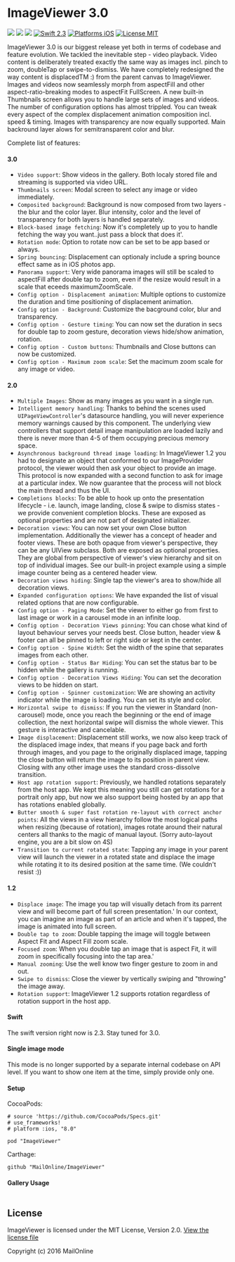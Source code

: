 # ImageViewer 3.0

<a href="https://github.com/Carthage/Carthage"><img src="https://img.shields.io/badge/Carthage-compatible-4BC51D.svg?style=flat"></a>
<a href="https://github.com/cocoapods/cocoapods"><img src="https://img.shields.io/cocoapods/v/ImageViewer.svg"></a>
![](https://travis-ci.org/MailOnline/ImageViewer.svg?branch=master)
[![Swift 2.3](https://img.shields.io/badge/Swift-2.2-orange.svg?style=flat)](https://developer.apple.com/swift/)
[![Platforms iOS](https://img.shields.io/badge/Platforms-iOS-lightgray.svg?style=flat)](https://developer.apple.com/swift/)
[![License MIT](https://img.shields.io/badge/License-MIT-lightgrey.svg?style=flat)](https://opensource.org/licenses/MIT)


ImageViewer 3.0 is our biggest release yet both in terms of codebase and feature evolution. We tackled the inevitable step - video playback. Video content is deliberately treated exactly the same way as images incl. pinch to zoom, doubleTap or swipe-to-dismiss. 
We have completely redesigned the way content is displacedTM :) from the parent canvas to ImageViewer. Images and videos now seamlessly morph from aspectFill and other aspect-ratio-breaking modes to aspectFit FullScreen. A new built-in Thumbnails screen allows you to handle large sets of images and videos. 
The number of configuration options has almost trippled. You can tweak every aspect of the complex displacement animation composition incl. speed & timing. Images with transparency are now equally supported. Main backround layer alows for semitransparent color and blur.


Complete list of features:


#### 3.0

* `Video support`: Show videos in the gallery. Both localy stored file and streaming is supported via video URL.
* `Thumbnails screen`: Modal screen to select any image or video immediately. 
* `Composited background`: Background is now composed from two layers - the blur and the color layer. Blur intensity, color and the level of transparency for both layers is handled separately.
* `Block-based image fetching`: Now it's completely up to you to handle fetching the way you want..just pass a block that does it'.
* `Rotation mode`: Option to rotate now can be set to be app based or always.
* `Spring bouncing`: Displacement can optionaly include a spring bounce effect same as in iOS photos app.
* `Panorama support`: Very wide panorama images will still be scaled to aspectFill after double tap to zoom, even if the resize would result in a scale that eceeds maximumZoomScale. 
* `Config option - Displacement animation`: Multiple options to customize the duration and time positioning of displacement animation.
* `Config option - Background`: Customize the bacground color, blur and transparency.
* `Config option - Gesture timing`: You can now set the duration in secs for double tap to zoom gesture, decoration views hide/show animation, rotation.
* `Config option - Custom buttons`: Thumbnails and Close buttons can now be customized.
* `Config option - Maximum zoom scale`: Set the macimum zoom scale for any image or video.


#### 2.0

* `Multiple Images`: Show as many images as you want in a single run.
* `Intelligent memory handling`: Thanks to behind the scenes used `UIPageViewController`'s datasource handling, you will never experience memory warnings caused by this component. The underlying view controllers that support detail image manipulation are loaded lazily and there is never more than 4-5 of them occupying precious memory space.
* `Asynchronous background thread image loading`: In ImageViewer 1.2 you had to designate an object that conformed to our ImageProvider protocol, the viewer would then ask your object to provide an image. This protocol is now expanded with a second function to ask for image at a particular index. We now guarantee that the process will not block the main thread and thus the UI.   
* `Completions blocks`: To be able to hook up onto the presentation lifecycle - i.e. launch, image landing, close & swipe to dismiss states - we provide convenient completion blocks. These are exposed as optional properties and are not part of designated initializer.
* `Decoration views`: You can now set your own Close button implementation. Additionally the viewer has a concept of header and footer views. These are both opaque from viewer's perspective, they can be any UIView subclass. Both are exposed as optional properties. They are global from perspective of viewer's view hierarchy and sit on top of individual images. See our built-in project example using a simple image counter being as a centered header view. 
* `Decoration views hiding`: Single tap the viewer's area to show/hide all decoration views.
* `Expanded configuration options`: We have expanded the list of visual related options that are now configurable.
* `Config option - Paging Mode`: Set the viewer to either go from first to last image or work in a carousel mode in an infinite loop.
* `Config option - Decoration Views pinning`: You can chose what kind of layout behaviour serves your needs best. Close button, header view & footer can all be pinned to left or right side or kept in the center.
* `Config option - Spine Width`: Set the width of the spine that separates images from each other.
* `Config option - Status Bar Hiding`: You can set the status bar to be hidden while the gallery is running.
* `Config option - Decoration Views Hiding`: You can set the decoration views to be hidden on start.
* `Config option - Spinner customization`: We are showing an activity indicator while the image is loading. You can set its style and color.
* `Horizontal swipe to dismiss`: If you run the viewer in Standard (non-carousel) mode, once you reach the beginning or the end of image collection, the next horizontal swipe will dismiss the whole viewer. This gesture is interactive and cancelable.
* `Image displacement`: Displacement still works, we now also keep track of the displaced image index, that means if you page back and forth through images, and you page to the originally displaced image, tapping the close button will return the image to its position in parent view. Closing with any other image uses the standard cross-dissolve transition.
* `Host app rotation support`: Previously, we handled rotations separately from the host app. We kept this meaning you still can get rotations for a portrait only app, but now we also support being hosted by an app that has rotations enabled globally.
* `Butter smooth & super fast rotation re-layout with correct anchor points`: All the views in a view hierarchy follow the most logical paths when resizing (because of rotation), images rotate around their natural centers all thanks to the magic of manual layout. (Sorry auto-layout engine, you are a bit slow on 4S) 
* `Transition to current rotated state`: Tapping any image in your parent view will launch the viewer in a rotated state and displace the image while rotating it to its desired position at the same time. (We couldn't resist :)) 

#### 1.2

* `Displace image`: The image you tap will visually detach from its parrent view and will become part of full screen presentation.'  In our context, you can imagine an image as part of an article and when it's tapped, the image is animated into full screen.
* `Double tap to zoom`: Double tapping the image will toggle between Aspect Fit and Aspect Fill zoom scale.
* `Focused zoom`: When you double tap an image that is aspect Fit, it will zoom in specifically focusing into the tap area.'
* `Manual zooming`: Use the well know two finger gesture to zoom in and out.
* `Swipe to dismiss`: Close the viewer by vertically swiping and "throwing" the image away.
* `Rotation support`: ImageViewer 1.2 supports rotation regardless of rotation support in the host app. 


#### Swift

The swift version right now is 2.3. Stay tuned for 3.0.


#### Single image mode

This mode is no longer supported by a separate internal codebase on API level. If you want to show one item at the time, simply provide only one.

#### Setup

CocoaPods:

```
# source 'https://github.com/CocoaPods/Specs.git'
# use_frameworks!
# platform :ios, "8.0"

pod "ImageViewer"
```

Carthage:

```
github "MailOnline/ImageViewer"
```

#### Gallery Usage

```

```

## License
ImageViewer is licensed under the MIT License, Version 2.0. [View the license file](LICENSE)

Copyright (c) 2016 MailOnline
